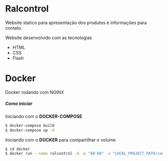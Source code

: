 # Ralcontrol

Website statico para apresentação dos produtos e informações para contato.

Website desenvolvido com as tecnologias
  - HTML
  - CSS
  - Flash

# Docker

Docker rodando com NGINX

##### Como iniciar

Iniciando com o **DOCKER-COMPOSE**
```sh
$ docker-compose build
$ docker-compose up -d
```

Iniciando com o **DOCKER** para compartilhar o volume
```sh
$ cd docker
$ docker run --name ralcontrol -d -p "80:80" -v "LOCAL_PROJECT_PATH/code:/var/www" cesao89/ralcontrol
```
